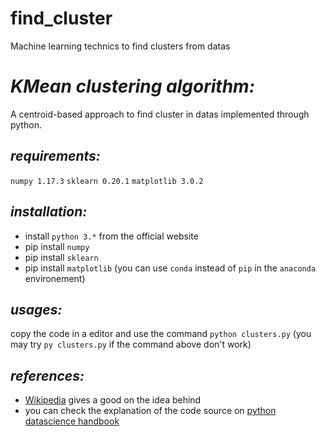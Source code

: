  # find_cluster
Machine learning technics to find clusters from datas



# ***KMean clustering algorithm:***

A centroid-based approach to find cluster in datas implemented through python.

## _requirements:_
`numpy 1.17.3`
`sklearn 0.20.1`
`matplotlib 3.0.2`

## _installation:_
- install `python 3.*` from the official website
- pip install `numpy`
- pip install `sklearn`
- pip install `matplotlib`
(you can use `conda` instead of `pip` in the `anaconda` environement)

## _usages:_
copy the code in a editor and use the command `python clusters.py`
(you may try `py clusters.py` if the command above don't work)

## _references:_
- [Wikipedia](https://fr.wikipedia.org/wiki/K-moyennes) gives a good on the idea behind
- you can check the explanation of the code source on [python datascience handbook](https://jakevdp.github.io/PythonDataScienceHandbook/05.11-k-means.html)


